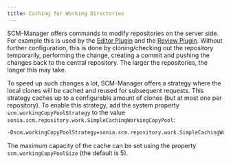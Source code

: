 ```yaml
---
title: Caching for Working Directories
---
```


SCM-Manager offers commands to modify repositories on the server side. For example this is used by the
[Editor Plugin](https://www.scm-manager.org/plugins/scm-editor-plugin/) and the
[Review Plugin](https://www.scm-manager.org/plugins/scm-review-plugin/). Without further configuration, this is done
by cloning/checking out the repository temporarily, performing the change, creating a commit and pushing the changes
back to the central repository. The larger the repositories, the longer this may take.

To speed up such changes a lot, SCM-Manager offers a strategy where the local clones will be cached and reused for
subsequent requests. This strategy caches up to a configurable amount of clones (but at most one per repository).
To enable this strategy, add the system property `scm.workingCopyPoolStrategy` to the value 
`sonia.scm.repository.work.SimpleCachingWorkingCopyPool`:

```bash
-Dscm.workingCopyPoolStrategy=sonia.scm.repository.work.SimpleCachingWorkingCopyPool
```

The maximum capacity of the cache can be set using the property `scm.workingCopyPoolSize` (the default is 5).
